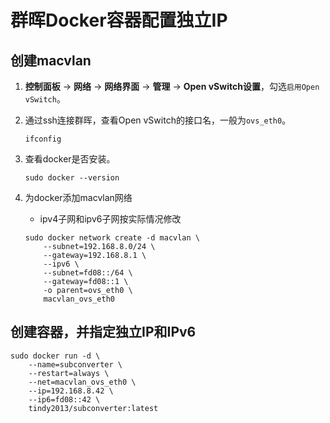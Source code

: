 # 群晖Docker容器配置独立IP

## 创建macvlan

1. **控制面板** -> **网络** -> **网络界面** -> **管理** -> **Open vSwitch设置**，勾选`启用Open vSwitch`。
1. 通过ssh连接群晖，查看Open vSwitch的接口名，一般为`ovs_eth0`。

    ```shell
    ifconfig
    ```

1. 查看docker是否安装。

    ```shell
    sudo docker --version
    ```

1. 为docker添加macvlan网络

    + ipv4子网和ipv6子网按实际情况修改

    ```shell
    sudo docker network create -d macvlan \
        --subnet=192.168.8.0/24 \
        --gateway=192.168.8.1 \
        --ipv6 \
        --subnet=fd08::/64 \
        --gateway=fd08::1 \
        -o parent=ovs_eth0 \
        macvlan_ovs_eth0
    ```

## 创建容器，并指定独立IP和IPv6

```shell
sudo docker run -d \
    --name=subconverter \
    --restart=always \
    --net=macvlan_ovs_eth0 \
    --ip=192.168.8.42 \
    --ip6=fd08::42 \
    tindy2013/subconverter:latest
```
